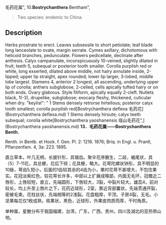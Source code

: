 毛药花属",
10.**Bostrychanthera** Bentham",

> Two species: endemic to China.

## Description
Herbs prostrate to erect. Leaves subsessile to short petiolate; leaf blade long lanceolate to ovate, margin serrate. Cymes axillary, dichotomous with helicoid branches, pedunculate. Flowers pedicellate, declinate after anthesis. Calyx campanulate, inconspicuously 10-veined, slightly dilated in fruit; teeth 5, subequal or posterior tooth smaller. Corolla purplish red or white, long exserted, dilated above middle, not hairy annulate inside, 2-lipped; upper lip straight, apex rounded; lower lip larger, 3-lobed, middle lobe largest. Stamens 4, anterior 2 longest, all ascending, underlying upper lip of corolla; anthers subglobose, 2-celled, cells apically tufted hairy or on both ends. Ovary glabrous. Style filiform, apically equally 2-cleft. Nutlets black, 1(-3), drupelike, subglobose; exocarp fleshy, thickened, cuticular when dry.
  "keylist": "
1 Stems densely retrorse hirtellous; posterior calyx tooth smallest; corolla purplish red[Bostrychanthera deflexa 毛药花](Bostrychanthera deflexa.md)
1 Stems densely hirsute; calyx teeth subequal; corolla white[Bostrychanthera yaoshanensis 瑶山毛药花",](Bostrychanthera yaoshanensis.md)
**13．毛药花属——Bostrychanthera Benth.**

Renth. in Bentb. et Hook. f. Gen. Pl. 2: 1216. 1876; Briq. in Engl. u. Prantl, Pflanzenfam. 4, 3a: 223. 1895.

直立草本。叶几无柄，长披针形，具锯齿。聚伞花序腋生，二歧，蝎尾状，具（5）7-11花，具总梗，花后下倾；花具梗，略大。花萼陀螺状钟形，具不明显的10脉，萼齿5,短小，后面的1齿较其余的4齿为小，果时花萼不甚增大，不包住果实。花冠淡紫红色，较花萼长许多，中部以上扩展成喉部，内面无毛环，冠檐近二唇形，上唇较短，直立，先端圆形，下唇较大，3裂，中裂片较大。雄蕊4，前对较长，均上升至上唇片之下，花药近球形，2室，靠近背部囊状，先端贯通开裂，密被毛束。花柱丝状，先端相等的2浅裂。花盘粗厚，平顶。子房4裂，无毛。小坚果每花仅1枚成熟，核果状，黑色，近球形，外果皮肉质而厚，干时角质。

单种属，星散分布于我国福建，台湾，广东，广西，贵州，四川及湖北的亚热带山地。
